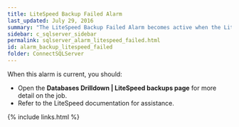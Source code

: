 ```yaml
---
title: LiteSpeed Backup Failed Alarm
last_updated: July 29, 2016
summary: "The LiteSpeed Backup Failed Alarm becomes active when the LiteSpeed backup job fails."
sidebar: c_sqlserver_sidebar
permalink: sqlserver_alarm_litespeed_failed.html
id: alarm_backup_litespeed_failed
folder: ConnectSQLServer
---
```





When this alarm is current, you should:

* Open the **Databases Drilldown \| LiteSpeed backups page** for more detail on the job.
* Refer to the LiteSpeed documentation for assistance.

{% include links.html %}
